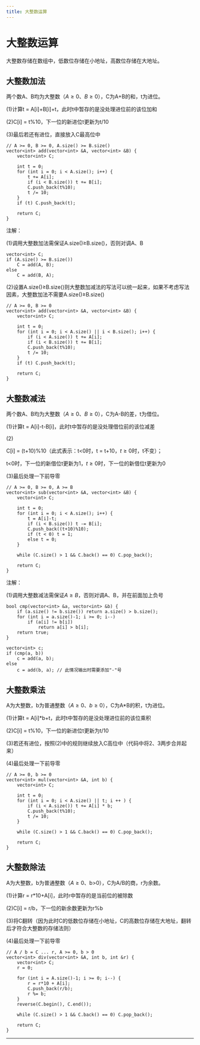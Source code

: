 ```yaml
---
title: 大整数运算
---
```


# 大整数运算

<script type="text/javascript" src="/include/head.js"></script>

大整数存储在数组中，低数位存储在小地址，高数位存储在大地址。

## 大整数加法

两个数A、B均为大整数（$A \geqslant 0$、$B \geqslant 0$），C为A+B的和，t为进位。

(1)计算t = A[i]+B[i]+t，此时t中暂存的是没处理进位前的该位加和

(2)C[i] = t%10，下一位的新进位t更新为t/10

(3)最后若还有进位，直接放入C最高位中

```
// A >= 0, B >= 0, A.size() >= B.size()
vector<int> add(vector<int> &A, vector<int> &B) {
    vector<int> C;

    int t = 0;
    for (int i = 0; i < A.size(); i++) {
        t += A[i];
        if (i < B.size()) t += B[i];
        C.push_back(t%10);
        t /= 10;
    }
    if (t) C.push_back(t);

    return C;
}
```

注解：

(1)调用大整数加法需保证A.size()$\geqslant$B.size()，否则对调A、B

```
vector<int> C;
if (A.size() >= B.size())
    C = add(A, B);
else
    C = add(B, A);
```

(2)设置A.size()$\geqslant$B.size()则大整数加减法的写法可以统一起来，如果不考虑写法因素，大整数加法不需要A.size()$\geqslant$B.size()

```
// A >= 0, B >= 0
vector<int> add(vector<int> &A, vector<int> &B) {
    vector<int> C;

    int t = 0;
    for (int i = 0; i < A.size() || i < B.size(); i++) {
        if (i < A.size()) t += A[i];
        if (i < B.size()) t += B[i];
        C.push_back(t%10);
        t /= 10;
    }
    if (t) C.push_back(t);

    return C;
}
```

## 大整数减法

两个数A、B均为大整数（$A \geqslant 0$、$B \geqslant 0$），C为A-B的差，t为借位。

(1)计算t = A[i]-t-B[i]，此时t中暂存的是没处理借位前的该位减差

(2)

C[i] = (t+10)%10（此式表示：t<0时，t = t+10，$t \geqslant 0$时，t不变）；

t<0时，下一位的新借位t更新为1，$t \geqslant 0$时，下一位的新借位t更新为0

(3)最后处理一下前导零

```
// A >= 0, B >= 0, A >= B
vector<int> sub(vector<int> &A, vector<int> &B) {
    vector<int> C;

    int t = 0;
    for (int i = 0; i < A.size(); i++) {
        t = A[i]-t;
        if (i < B.size()) t -= B[i];
        C.push_back((t+10)%10);
        if (t < 0) t = 1;
        else t = 0;
    }

    while (C.size() > 1 && C.back() == 0) C.pop_back();
    
    return C;
}
```

注解：

(1)调用大整数减法需保证$A \geqslant B$，否则对调A、B，并在前面加上负号

```
bool cmp(vector<int> &a, vector<int> &b) {
    if (a.size() != b.size()) return a.size() > b.size();
    for (int i = a.size()-1; i >= 0; i--)
        if (a[i] != b[i])
            return a[i] > b[i];
    return true;
}

vector<int> c;
if (cmp(a, b))
    c = add(a, b);
else
    c = add(b, a); // 此情况输出时需要添加"-"号
```

## 大整数乘法

A为大整数，b为普通整数（$A \geqslant 0$、$b \geqslant 0$），C为A*B的积，t为进位。

(1)计算t = A[i]*b+t，此时t中暂存的是没处理进位前的该位乘积

(2)C[i] = t%10，下一位的新进位t更新为t/10

(3)若还有进位，按照(2)中的规则继续放入C高位中（代码中将2、3两步合并起来）

(4)最后处理一下前导零

```
// A >= 0, b >= 0
vector<int> mul(vector<int> &A, int b) {
    vector<int> C;

    int t = 0;
    for (int i = 0; i < A.size() || t; i ++ ) {
        if (i < A.size()) t += A[i] * b;
        C.push_back(t%10);
        t /= 10;
    }

    while (C.size() > 1 && C.back() == 0) C.pop_back();

    return C;
}
```

## 大整数除法

A为大整数，b为普通整数（$A \geqslant 0$、b>0），C为A/B的商，r为余数。

(1)计算r = r*10+A[i]，此时r中暂存的是当前位的被除数

(2)C[i] = r/b，下一位的新余数更新为r%b

(3)将C翻转（因为此时C的低数位存储在小地址，C的高数位存储在大地址，翻转后才符合大整数的存储法则）

(4)最后处理一下前导零

```
// A / b = C ... r, A >= 0, b > 0
vector<int> div(vector<int> &A, int b, int &r) {
    vector<int> C;
    r = 0;

    for (int i = A.size()-1; i >= 0; i--) {
        r = r*10 + A[i];
        C.push_back(r/b);
        r %= b;
    }
    reverse(C.begin(), C.end());

    while (C.size() > 1 && C.back() == 0) C.pop_back();

    return C;
}
```

---

<script type="text/javascript" src="/include/tail.js"></script>
